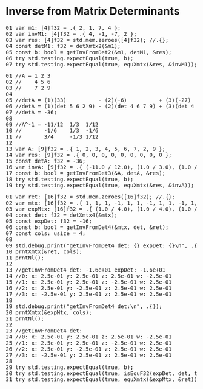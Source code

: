 # Inverse from Matrix Determinants

<!-- "XMTX: getInvFromDet2 test" -->
<pre>
01 var m1: [4]f32 = .{ 2, 1, 7, 4 };
02 var invM1: [4]f32 = .{ 4, -1, -7, 2 };
03 var res: [4]f32 = std.mem.zeroes([4]f32); //.{};
04 const detM1: f32 = detXmtx2(&m1);
05 const b: bool = getInvFromDet2(&m1, detM1, &res);
06 try std.testing.expectEqual(true, b);
07 try std.testing.expectEqual(true, equXmtx(&res, &invM1));
</pre>

<!-- "XMTX: getInvFromDet3 test" -->
<pre>
01 //A = 1 2 3
02 //    4 5 6
03 //    7 2 9
04 
05 //detA = (1)(33)          - (2)(-6)          + (3)(-27)
06 //detA = (1)(det 5 6 2 9) - (2)(det 4 6 7 9) + (3)(det 4 5 7 2)
07 //detA = -36;
08 
09 //A^-1 = -11/12  1/3  1/12
10 //       -1/6    1/3  -1/6
11 //       3/4     -1/3 1/12
12 
13 var A: [9]f32 = .{ 1, 2, 3, 4, 5, 6, 7, 2, 9 };
14 var res: [9]f32 = .{ 0, 0, 0, 0, 0, 0, 0, 0, 0 };
15 const detA: f32 = -36;
16 var invA: [9]f32 = .{ (-11.0 / 12.0), (1.0 / 3.0), (1.0 / 12.0), (-1.0 / 6.0), (1.0 / 3.0), (-1.0 / 6.0), (3.0 / 4.0), (-1.0 / 3.0), (1.0 / 12.0) };
17 const b: bool = getInvFromDet3(&A, detA, &res);
18 try std.testing.expectEqual(true, b);
19 try std.testing.expectEqual(true, equXmtx(&res, &invA));
</pre>

<!-- "XMTX: getInvFromDet4 test" -->
<pre>
01 var ret: [16]f32 = std.mem.zeroes([16]f32); //.{};
02 var mtx: [16]f32 = .{ 1, 1, 1, -1, 1, 1, -1, 1, 1, -1, 1, 1, -1, 1, 1, 1 };
03 var expMtx: [16]f32 = .{ (1.0 / 4.0), (1.0 / 4.0), (1.0 / 4.0), (-1.0 / 4.0), (1.0 / 4.0), (1.0 / 4.0), (-1.0 / 4.0), (1.0 / 4.0), (1.0 / 4.0), (-1.0 / 4.0), (1.0 / 4.0), (1.0 / 4.0), (-1.0 / 4.0), (1.0 / 4.0), (1.0 / 4.0), (1.0 / 4.0) };
04 const det: f32 = detXmtx4(&mtx);
05 const expDet: f32 = -16;
06 const b: bool = getInvFromDet4(&mtx, det, &ret);
07 const cols: usize = 4;
08 
09 std.debug.print("getInvFromDet4 det: {} expDet: {}\n", .{ det, expDet });
10 prntXmtx(&ret, cols);
11 prntNl();
12 
13 //getInvFromDet4 det: -1.6e+01 expDet: -1.6e+01
14 //0: x: 2.5e-01 y: 2.5e-01 z: 2.5e-01 w: -2.5e-01 
15 //1: x: 2.5e-01 y: 2.5e-01 z: -2.5e-01 w: 2.5e-01 
16 //2: x: 2.5e-01 y: -2.5e-01 z: 2.5e-01 w: 2.5e-01 
17 //3: x: -2.5e-01 y: 2.5e-01 z: 2.5e-01 w: 2.5e-01 
18 
19 std.debug.print("getInvFromDet4 det:\n", .{});
20 prntXmtx(&expMtx, cols);
21 prntNl();
22 
23 //getInvFromDet4 det:
24 //0: x: 2.5e-01 y: 2.5e-01 z: 2.5e-01 w: -2.5e-01 
25 //1: x: 2.5e-01 y: 2.5e-01 z: -2.5e-01 w: 2.5e-01 
26 //2: x: 2.5e-01 y: -2.5e-01 z: 2.5e-01 w: 2.5e-01 
27 //3: x: -2.5e-01 y: 2.5e-01 z: 2.5e-01 w: 2.5e-01 
28
29 try std.testing.expectEqual(true, b);
30 try std.testing.expectEqual(true, isEquF32(expDet, det, true));
31 try std.testing.expectEqual(true, equXmtx(&expMtx, &ret));
</pre>
